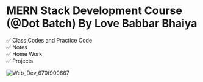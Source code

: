 # MERN Stack Development Course (@Dot Batch) By Love Babbar Bhaiya

✅ Class Codes and Practice Code <br>
✅ Notes <br>
✅ Home Work <br>
✅ Projects <br>

![Web_Dev_670f900667](https://user-images.githubusercontent.com/71000042/210425167-f8fdcc84-4117-4c14-8952-d82402ab95f5.jpg)


